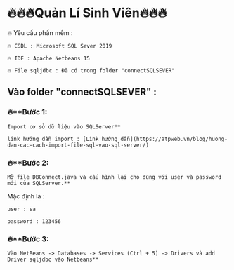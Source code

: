 # 🔥🔥🔥Quản Lí Sinh Viên🔥🔥🔥
🔥 Yêu cầu phần mềm :

	🔥 CSDL : Microsoft SQL Sever 2019

	🔥 IDE : Apache Netbeans 15

	🔥 File sqljdbc : Đã có trong folder "connectSQLSEVER"

## **Vào folder "connectSQLSEVER" :**

### 🔥**Bước 1: 
	Import cơ sở dữ liệu vào SQLServer** 

	link hướng dẫn import : [Link hướng dẫn](https://atpweb.vn/blog/huong-dan-cac-cach-import-file-sql-vao-sql-server/)

### 🔥**Bước 2: 
	Mở file DBConnect.java và cấu hình lại cho đúng với user và password mới của SQLServer.** 

Mặc định là : 
	
	user : sa
	
	password : 123456

### 🔥**Bước 3: 
	Vào NetBeans -> Databases -> Services (Ctrl + 5) -> Drivers và add Driver sqljdbc vào Netbeans**
